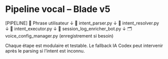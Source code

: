 ﻿# Pipeline vocal – Blade v5

[PIPELINE]
🎤 Phrase utilisateur
   ↓
🧠 intent_parser.py
   ↓
🧩 intent_resolver.py
   ↓
🚀 intent_executor.py
   ↓
🧬 session_log_enricher_bot.py
   ↓
🗂 voice_config_manager.py (enregistrement si besoin)

Chaque étape est modulaire et testable.
Le fallback IA Codex peut intervenir après le parsing si l’intent est inconnu.
